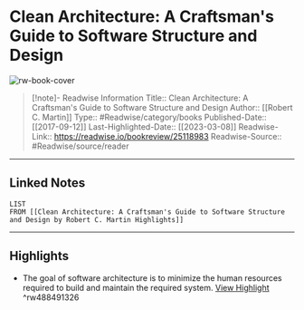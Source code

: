 # Clean Architecture: A Craftsman's Guide to Software Structure and Design

![rw-book-cover](https://readwise-assets.s3.amazonaws.com/media/uploaded_book_covers/profile_174804/OkuQB5Gnccp7q4ZnIJOVkCBFDmUXoSar6tlCoHQIIlU-cover-00178.jpeg)
<br>
>[!note]- Readwise Information
>Title:: Clean Architecture: A Craftsman's Guide to Software Structure and Design
>Author:: [[Robert C. Martin]]
>Type:: #Readwise/category/books
>Published-Date:: [[2017-09-12]]
>Last-Highlighted-Date:: [[2023-03-08]]
>Readwise-Link:: https://readwise.io/bookreview/25118983
>Readwise-Source:: #Readwise/source/reader
--- 

## Linked Notes
```dataview
LIST
FROM [[Clean Architecture: A Craftsman's Guide to Software Structure and Design by Robert C. Martin Highlights]]
```

---

## Highlights
- The goal of software architecture is to minimize the human resources required to build and maintain the required system. [View Highlight](https://readwise.io/open/488491326) ^rw488491326

